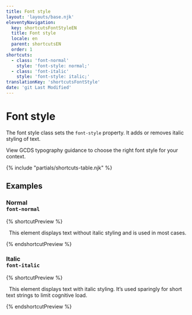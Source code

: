 ```yaml
---
title: Font style
layout: 'layouts/base.njk'
eleventyNavigation:
  key: shortcutsFontStyleEN
  title: Font style
  locale: en
  parent: shortcutsEN
  order: 1
shortcuts:
  - class: 'font-normal'
    style: 'font-style: normal;'
  - class: 'font-italic'
    style: 'font-style: italic;'
translationKey: 'shortcutsFontStyle'
date: 'git Last Modified'
---
```


# Font style

The font style class sets the `font-style` property. It adds or removes italic styling of text.

<gcds-notice type="warning" notice-title-tag="h2" notice-title="Use with caution">
  <gcds-text><gcds-link href="{{ links.typographyFontStyles }}">View GCDS typography guidance</gcds-link> to choose the right font style for your context.</gcds-text>
</gcds-notice>

{% include "partials/shortcuts-table.njk" %}

## Examples

### Normal<br/>`font-normal`

{% shortcutPreview %}

<p class="font-normal">
  This element displays text without italic styling and is used in most cases.
</p>
{% endshortcutPreview %}

### Italic<br/>`font-italic`

{% shortcutPreview %}

<p class="font-italic">
  This element displays text with italic styling. It’s used sparingly for short text strings to limit cognitive load.
</p>
{% endshortcutPreview %}
